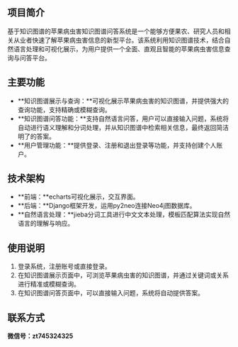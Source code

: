 ## 项目简介

基于知识图谱的苹果病虫害知识图谱问答系统是一个能够方便果农、研究人员和相关从业者快速了解苹果病虫害信息的新型平台。该系统利用知识图谱技术，结合自然语言处理和可视化展示，为用户提供一个全面、直观且智能的苹果病虫害信息查询与问答平台。

## 主要功能

- **知识图谱展示与查询：**可视化展示苹果病虫害的知识图谱，并提供强大的查询功能，支持精确或模糊查询。
- **知识图谱问答功能：**支持自然语言问答，用户可以直接输入问题，系统将自动进行语义理解和分词处理，并从知识图谱中检索相关信息，最终返回简洁明了的答案。
- **用户管理功能：**提供登录、注册和退出登录等功能，并支持创建个人账户。


## 技术架构

- **前端：**echarts可视化展示，交互界面。
- **后端：**Django框架开发，运用py2neo连接Neo4j图数据库。
- **自然语言处理：**jieba分词工具进行中文文本处理，模板匹配算法实现自然语言的理解与响应。


## 使用说明

1. 登录系统，注册账号或直接登录。
2. 在知识图谱展示页面中，可浏览苹果病虫害的知识图谱，并通过关键词或关系进行精准或模糊查询。
3. 在知识图谱问答页面中，可以直接输入问题，系统将自动提供答案。


## 联系方式

**微信号：zt745324325**